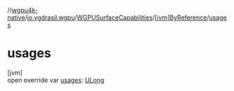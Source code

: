 //[wgpu4k-native](../../../../index.md)/[io.ygdrasil.wgpu](../../index.md)/[WGPUSurfaceCapabilities](../index.md)/[[jvm]ByReference](index.md)/[usages](usages.md)

# usages

[jvm]\
open override var [usages](usages.md): [ULong](https://kotlinlang.org/api/core/kotlin-stdlib/kotlin/-u-long/index.html)